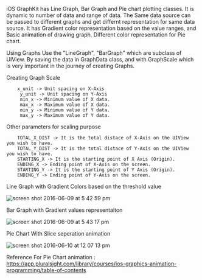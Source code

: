 iOS GraphKit has Line Graph, Bar Graph and Pie chart plotting classes. It is dynamic to number of data and range of data.
The Same data source can be passed to different graphs and get differnt representation for same data source. It has Gradient color representation based on the value ranges, and Basic animation of drawing graph. Different color representation for Pie chart.

Using Graphs
Use the "LineGraph", "BarGraph" which are subclass of UIView. By saving the data in GraphData class, and with GraphScale which is very important in the journey of creating Graphs.

Creating Graph Scale
    
        x_unit -> Unit spacing on X-Axis
         y_unit -> Unit spacing on Y-Axis
         min_x -> Minimum value of X data.
         max_x -> Maximum value of X data.
         min_y -> Minimum value of Y data.
         max_y -> Maximum value of Y data.

Other parameters for scaling purpose


        TOTAL_X_DIST -> It is the total distace of X-Axis on the UIView you wish to have.
        TOTAL_Y_DIST -> It is the total distace of Y-Axis on the UIView you wish to have.
        STARTING_X -> It is the starting point of X Axis (Origin).
        ENDING_X -> Ending point of X-Axis on the screen. 
        STARTING_Y -> It is the starting point of Y Axis (Origin).
        ENDING_Y -> Ending point of Y-Axis on the screen.

Line Graph with Gradient Colors based on the threshold value

![screen shot 2016-06-09 at 5 42 59 pm](https://cloud.githubusercontent.com/assets/14992134/15929259/bcae223e-2e69-11e6-99f9-153c4e0ba489.png)

Bar Graph with Gradient values representaiton

![screen shot 2016-06-09 at 5 43 17 pm](https://cloud.githubusercontent.com/assets/14992134/15929262/bcfc7cae-2e69-11e6-97a7-96899d5dcf29.png)

Pie Chart With Slice seperation animation

![screen shot 2016-06-10 at 12 07 13 pm](https://cloud.githubusercontent.com/assets/14992134/15956131/f65fcf2e-2f03-11e6-9bcf-7a17d6cfea29.png)

Reference
For Pie Chart animation : https://app.pluralsight.com/library/courses/ios-graphics-animation-programming/table-of-contents
